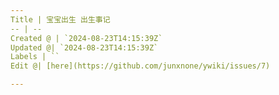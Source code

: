 ```yaml
---
Title | 宝宝出生 出生事记
-- | --
Created @ | `2024-08-23T14:15:39Z`
Updated @| `2024-08-23T14:15:39Z`
Labels | ``
Edit @| [here](https://github.com/junxnone/ywiki/issues/7)

---
```


